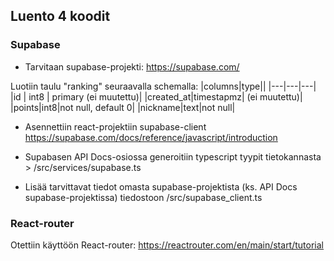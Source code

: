 ## Luento 4 koodit

### Supabase
- Tarvitaan supabase-projekti: https://supabase.com/

Luotiin taulu "ranking" seuraavalla schemalla:
|columns|type||
|---|---|---|
|id | int8 | primary (ei muutettu)|
|created_at|timestapmz| (ei muutettu)|
|points|int8|not null, default 0|
|nickname|text|not null|

- Asennettiin react-projektiin supabase-client https://supabase.com/docs/reference/javascript/introduction

- Supabasen API Docs-osiossa generoitiin typescript tyypit tietokannasta > /src/services/supabase.ts

- Lisää tarvittavat tiedot omasta supabase-projektista (ks. API Docs supabase-projektissa) tiedostoon /src/supabase_client.ts

### React-router
Otettiin käyttöön React-router: https://reactrouter.com/en/main/start/tutorial

